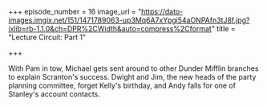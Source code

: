 +++
episode_number = 16
image_url = "https://dato-images.imgix.net/151/1471789063-up3Mq6A7xYpgi54aONPAfn3tJ8f.jpg?ixlib=rb-1.1.0&ch=DPR%2CWidth&auto=compress%2Cformat"
title = "Lecture Circuit: Part 1"

+++

With Pam in tow, Michael gets sent around to other Dunder Mifflin branches to explain Scranton's success. Dwight and Jim, the new heads of the party planning committee, forget Kelly's birthday, and Andy falls for one of Stanley's account contacts.
